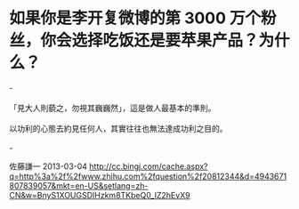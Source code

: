 # 如果你是李开复微博的第 3000 万个粉丝，你会选择吃饭还是要苹果产品？为什么？

<div class="zm-editable-content clearfix">-<br><br>「見大人則藐之，勿視其巍巍然」，這是做人最基本的準則。<br><br>以功利的心態去約見任何人，其實往往也無法達成功利之目的。<br><br>-</div>

佐藤謙一 2013-03-04 http://cc.bingj.com/cache.aspx?q=http%3a%2f%2fwww.zhihu.com%2fquestion%2f20812344&d=4943671807839057&mkt=en-US&setlang=zh-CN&w=BnyS1XOUGSDIHzkm8TKbeQ0_IZ2hEvX9